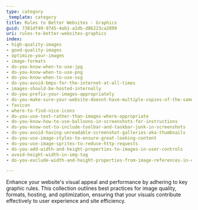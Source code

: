 ```yaml
---
type: category
_template: category
title: Rules to Better Websites - Graphics
guid: 7381df49-9745-4ab1-a1db-d86223ca2899
uri: rules-to-better-websites-graphics
index:
- high-quality-images
- good-quality-images
- optimize-your-images
- image-formats
- do-you-know-when-to-use-jpg
- do-you-know-when-to-use-png
- do-you-know-when-to-use-svg
- do-you-avoid-bmps-for-the-internet-at-all-times
- images-should-be-hosted-internally
- do-you-prefix-your-images-appropriately
- do-you-make-sure-your-website-doesnt-have-multiple-copies-of-the-same-image
- favicon
- where-to-find-nice-icons
- do-you-use-text-rather-than-images-where-appropriate
- do-you-know-how-to-use-balloons-in-screenshots-for-instructions
- do-you-know-not-to-include-toolbar-and-taskbar-junk-in-screenshots
- do-you-avoid-having-unreadable-screenshot-galleries-aka-thumbnails
- do-you-use-image-styles-to-ensure-great-looking-content
- do-you-use-image-sprites-to-reduce-http-requests
- do-you-add-width-and-height-properties-to-images-in-user-controls
- avoid-height-width-in-img-tag
- do-you-exclude-width-and-height-properties-from-image-references-in-content

---
```


Enhance your website's visual appeal and performance by adhering to key graphic rules. This collection outlines best practices for image quality, formats, hosting, and optimization, ensuring that your visuals contribute effectively to user experience and site efficiency.
